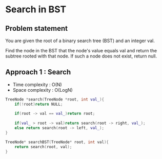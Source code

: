 # Search in BST

## Problem statement

You are given the root of a binary search tree (BST) and an integer val.

Find the node in the BST that the node's value equals val and return the subtree rooted with that node. If such a node does not exist, return null.

## Approach 1 : Search

- Time complexity : O(N)
- Space complexity : O(LogN)

```cpp
TreeNode *search(TreeNode *root, int val_){
    if(!root)return NULL;
    
    if(root -> val == val_)return root;
    
    if(val_ > root -> val)return search(root -> right, val_);
    else return search(root -> left, val_);
}

TreeNode* searchBST(TreeNode* root, int val){
    return search(root, val);
}
```